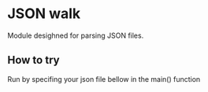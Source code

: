 # JSON walk
Module desighned for parsing JSON files. 
## How to try
Run by specifing your json file bellow in the main() function

